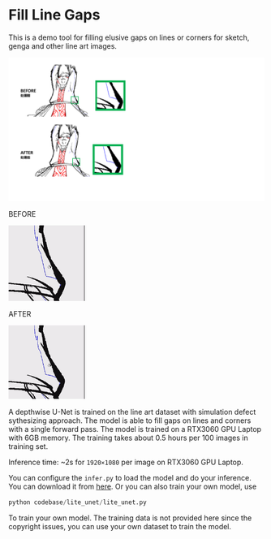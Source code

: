 # Fill Line Gaps
This is a demo tool for filling elusive gaps on lines or corners for sketch, genga and other line art images. 

<p align="left">
  <img src="https://github.com/zhenglinpan/FillLineGaps/blob/master/others/showcase.jpg" width="600" alt="accessibility text">
</p>

BEFORE
<p align="left">
  <img src="https://github.com/zhenglinpan/FillLineGaps/blob/master/others/20230803005208202383053432.gif" width="150" alt="accessibility text">
</p>

AFTER
<p align="left">
  <img src="https://github.com/zhenglinpan/FillLineGaps/blob/master/others/20230803005253202383055274.gif" width="150" alt="accessibility text">
</p>

A depthwise U-Net is trained on the line art dataset with simulation defect sythesizing approach. The model is able to fill gaps on lines and corners with a single forward pass. The model is trained on a RTX3060 GPU Laptop with 6GB memory. The training takes about 0.5 hours per 100 images in training set.

Inference time: ~2s for `1920×1080` per image on RTX3060 GPU Laptop.

You can configure the `infer.py` to load the model and do your inference. You can download it from [here]().
Or you can also train your own model, use

```python
python codebase/lite_unet/lite_unet.py
```

To train your own model. The training data is not provided here since the copyright issues, you can use your own dataset to train the model.